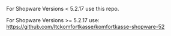 For Shopware Versions < 5.2.17 use this repo.

For Shopware Versions >= 5.2.17 use:
https://github.com/ltckomfortkasse/komfortkasse-shopware-52

